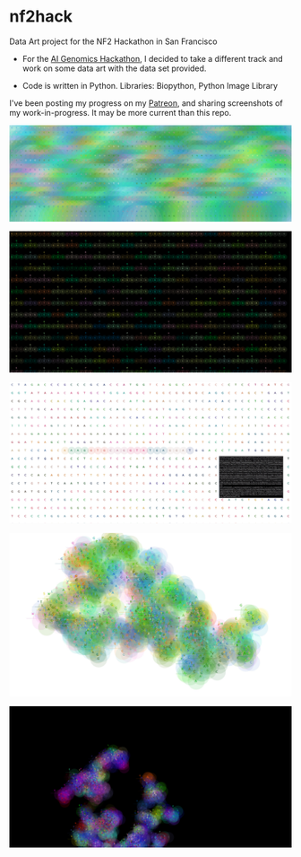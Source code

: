 # nf2hack
Data Art project for the NF2 Hackathon in San Francisco

* For the [AI Genomics Hackathon](https://sv.ai/hackathon), I decided to take a different track and work on some data art with the data set provided.

* Code is written in Python. Libraries: Biopython, Python Image Library

I've been posting my progress on my [Patreon](https://www.patreon.com/posts/genomicart-step-12087837), and sharing screenshots of my work-in-progress. It may be more current than this repo.

![pretty colors](https://github.com/KristinHenry/nf2hack/blob/master/prettyColors.jpg)

![alt](https://github.com/KristinHenry/nf2hack/blob/master/connectingAAdots.png)

![alt](https://github.com/KristinHenry/nf2hack/blob/master/dotsTranslating.jpg)

![alt](https://github.com/KristinHenry/nf2hack/blob/master/globular.jpg)

![alt](https://github.com/KristinHenry/nf2hack/blob/master/gettingSomewhere.png)